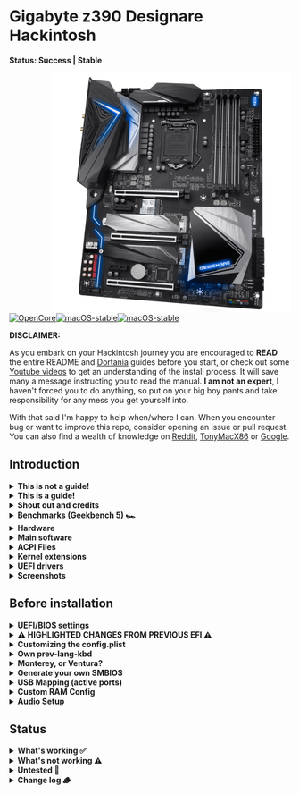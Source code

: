 # Gigabyte z390 Designare Hackintosh 

**Status: Success | Stable**

<img align="right" src="./images/1000-5.png" alt="z390 Designare" width="430">

[![OpenCore](https://img.shields.io/badge/OpenCore-0.9.0-blue.svg)](https://github.com/acidanthera/OpenCorePkg)[![macOS-stable](https://img.shields.io/badge/macOS-12.6.3-brightgreen.svg)](https://www.apple.com/macos/monterey)[![macOS-stable](https://img.shields.io/badge/macOS-13.2.1-brightgreen.svg)](https://www.apple.com/macos/ventura)

**DISCLAIMER:**

As you embark on your Hackintosh journey you are encouraged to **READ** the entire README and [Dortania](https://dortania.github.io/getting-started/) guides before you start, or check out some [Youtube videos](https://www.youtube.com/c/TechNolli) to get an understanding of the install process. It will save many a message instructing you to read the manual. **I am not an expert**, I haven't forced you to do anything, so put on your big boy pants and take responsibility for any mess you get yourself into.

With that said I'm happy to help when/where I can. When you encounter bug or want to improve this repo, consider opening an issue or pull request. You can also find a wealth of knowledge on [Reddit](https://www.reddit.com/r/hackintosh/), [TonyMacX86](https://www.tonymacx86.com) or [Google](https://www.google.com).

## Introduction

<details> 
<summary><strong>This is not a guide!</strong></summary>


This is not a complete guide. It should only be used as a reference. I provide tips and tricks that I learned on my journey in building a hackintosh. The best way of using this is as a supplement to the OpenCore guide; if you have questions about how to setup your specific hardware, are unclear about what to do, or would like to see the settings I've used.

I understand that some may simply copy the EFI folder to their EFI partition. For clarity the EFI folder needs to go onto the EFI partition.

```EFI
EFI (partition)
	EFI
	├── BOOT
	├── OC
```

It should work and your Gigabyte z390 Designare based hackintosh should boot and work fine. **You will at minimum need to generate SMBIOS values if you want Apple services to work.** Note that all error reporting/logging has been turned off in the config.plist. You will have a difficult time trouble shooting with the setup provided. You can easily turn on the error reporting and logging if you follow the Dortania guide. Best of luck.

> **NOTE** if you simply wish to copy my EFI please do the following:
>
> 1. Properly set your [BIOS settings](https://github.com/seven-of-eleven/designare-z390-opencore-efi/blob/master/BIOS.md) (<kbd>Del</kbd> to get into bios)
> 2. [Generate SMBIOS values](https://dortania.github.io/OpenCore-Install-Guide/config.plist/coffee-lake.html#platforminfo) and add them in the config.plist (MacPro7,1)
> 3. **Rename** one of the `config...` files in the OC folder to `config.plist` (see release or notes below for details).
> 4. Prepare your install [USB](https://dortania.github.io/OpenCore-Install-Guide/installer-guide/)
> 5. Move the entire EFI folder (with your modifications) to the proper partition on your [USB](https://dortania.github.io/OpenCore-Install-Guide/installer-guide/mac-install.html#setting-up-opencore-s-efi-environment) (or [hard drive](https://dortania.github.io/OpenCore-Post-Install/universal/oc2hdd.html) once the install is complete).
> 6. [Install](https://dortania.github.io/OpenCore-Install-Guide/installation/installation-process.html#double-checking-your-work) - You need to select <kbd>F12</kbd> to get the boot menu options and **boot from the USB each time the computer restarts** until you've copied the EFI folder onto the hard drive. You may also need to select the correct boot option during install, although this is typically done automatically.

</details>  

<details> 
<summary><strong>This is a guide!</strong></summary>


To install macOS follow the guides provided by [Dortania](https://dortania.github.io/OpenCore-Install-Guide/) :thinking:

</details>  

<details> 
<summary><strong>Shout out and credits</strong></summary>


**Shout out** to [baughmann](https://github.com/baughmann) the OG of this repo. He entrusted it to my care while he's moving on to bigger and better things. All the best to him and many thanks for his contribution.

[Applebreak1 - z390-Designare-Customac](https://github.com/AppleBreak1/Z390-Designare-Customac) - I used notes from him and CaseySJ to get Thunderbolt working

#### Credit to all these great people whom I don't know but have made my hackintosh dreams come true:

- [EETagent](https://github.com/EETagent) for his repository (I like the layout of his guide and used it to create this one)
- The guys from [Acidanthera](https://github.com/acidanthera) that make this possible
- [Apple](http://apple.com) for macOS and HfsPlus.efi
- [corpnewt](https://github.com/corpnewt) for [USBMap](https://github.com/corpnewt/USBMap) and [CPUFriendDataProvider](https://github.com/corpnewt/CPUFriendFriend)
- [headkaze](https://github.com/headkaze) for [Hackintool](https://github.com/headkaze/Hackintool)
- [Mieze](https://github.com/Mieze) for [IntelMausiEthernet](https://github.com/Mieze/IntelMausiEthernet)
- People at [r/hackintosh](https://www.reddit.com/r/hackintosh/) for their advice and help
- Useful tools by [CorpNewt](https://github.com/corpnewt) and [headkaze](https://github.com/headkaze/Hackintool)
- CaseySJ [Gigabyte Designare Z390 build](https://www.tonymacx86.com/threads/success-gigabyte-designare-z390-thunderbolt-3-i7-9700k-amd-rx-580.316533/)
- And every other contributor

</details>

<details>
<summary><strong>Benchmarks (Geekbench 5) 🏎</strong></summary>
<br>



CPU:

- Single-core: [1174](https://browser.geekbench.com/v5/cpu/16318404)
- Multi-core: [7891](https://browser.geekbench.com/v5/cpu/16318404)

Compute (GPU):

- Metals: [79919](https://browser.geekbench.com/v5/compute/5218510)
- OpenCL: [69506](https://browser.geekbench.com/v5/compute/5244655)

</details>

<details>
<summary><strong>Hardware</strong></summary>
<br>


[![UEFI](https://img.shields.io/badge/UEFI-F9-lightgrey)](https://download.gigabyte.com/FileList/BIOS/mb_bios_z390-designare_f9.zip?v=be589b6c41e6b8f340b5273a4982e394)

#### My system

| Category  | Component                                                    | Note                                                         |
| --------- | ------------------------------------------------------------ | ------------------------------------------------------------ |
| CPU       | Intel Core i7-9700k                                          | Other motherboard compatible CPUs shouldn't be an issue      |
| MB        | [Gigabyte Designaire Z390 (rev 1.0)](https://www.gigabyte.com/Motherboard/Z390-DESIGNARE-rev-10#kf) |                                                              |
| GPU       | Saphire Pulse RX 5700 XT                                     | `agdpmod=pikera` needed for 5000 & 6000 series AMD cards (key is set in config.plist) |
| NVME      | WD Black 250 GB                                              | Boot drive                                                   |
| NVME      | Crucial P3 4TB                                               | Home folder                                                  |
| NVME      | WD Black 1TB                                                 | Raid 0 - extra drive (using PCIE adapter)                    |
| NVME      | HP EX950 1TB                                                 | Raid 0 - extra drive  (using PCIE adapter)                   |
| SSD       | WD Blue  2TB                                                 | Video and photo storage                                      |
| SSD       | WB Blue  250GB                                               | Backup boot drive for testing OS update/upgrades             |
| HD        | Seagate Iron Wolf  6TB                                       | Used as internal time machine backup                         |
| Ethernet  | Intel I211 and Intel I219                                    | Dual Gigabit LAN (both working)                              |
| Memory    | 64GB / 3200MHz DDR4                                          |                                                              |
| WiFi & BT | Intel® CNVi interface 802.11a/b/g/n/ac                       | Works with regular Intel [WiFi/bluetooth limitations](https://openintelwireless.github.io/itlwm/FAQ.html#features) |
| Case      | [O11 Dynamic](https://lian-li.com/product/pc-o11-dynamic/)   | I have the white version.                                    |
| Monitor   | [LG UltraWide 49](https://www.lg.com/us/monitors/lg-49WL95C-W-ultrawide-monitor#) | 49" UltraWide 32:9 Dual QHD (5120 x 1440) IPS Display        |

#### baughmann's system

| Component | Product                           |
| --------- | --------------------------------- |
| CPU       | Intel Core i9 9900K               |
| MB        | Gigabyte Designaire Z390 (rev 10) |
| GPU       | AMD Radeon VII 16 GB              |
| SSD       | Samsung EVO 970 (NVMe - 1TB)      |

#### baughmann's other system

| Component | Product                                 |
| --------- | --------------------------------------- |
| CPU       | Intel Core i7 8700K                     |
| MB        | Gigabyte Designaire Z390 (rev 10) |
| GPU       | AMD Radeon VII 16 GB                    |
| SSD       | Samsung 860 EVO SSD (1TB)               |

#### Other Configurations

- [Without a dedicated GPU](https://github.com/baughmann/Catalina-Gigabyte-Designare-Z390-i9-9900k-EFI/issues/1)
- Other AMD GPU's are _probably mostly_ plug-n-play. Be sure to read the [fantastic Buyer's Guide by Dortania](https://dortania.github.io/GPU-Buyers-Guide/) before you buy!
- [Applebreak1 - z390-Designare-Customac](https://github.com/AppleBreak1/Z390-Designare-Customac)

</details>  

<details>
<summary><strong>Main software</strong></summary>
<br>



| Component      | Version |
| -------------- | ------- |
| macOS Monterey | 13.2.1  |
| OpenCore       | v0.9.0  |

</details>



<details>
<summary><strong>ACPI Files</strong></summary>
<br>


| Component                |
| ------------------------ |
| SSDT-AWAC.aml            |
| SSDT-DMAR.aml            |
| SSDT-DTPG.aml            |
| SSDT-EC-USBX-DESKTOP.aml |
| SSDT-PMC.aml             |
| SSDT-SBUS-MCHC.aml       |
| SSDT-TB3.aml             |

</details>

<details>
<summary><strong>Kernel extensions</strong></summary>
<br>


| Kext                   | Version                                                  |
| :--------------------- | -------------------------------------------------------- |
| AppleALC               | 1.8.0                                                    |
| IntelMausi             | 1.0.7                                                    |
| Lilu                   | 1.6.4                                                    |
| RestrictEvents         | 1.0.9 - `only needed with SMBIOS MacPro7,1`              |
| SMCProcessor           | 1.3.1                                                    |
| SMCSuperIO             | 1.3.1                                                    |
| USBPorts               | 1.0.0                                                    |
| VirtualSMC             | 1.3.1                                                    |
| WhateverGreen          | 1.6.2                                                    |
| **Additional Kexts***  | Used to enable builtin WiFi and bluetooth                |
| AirportItlwm           | 2.2.0-alpha - `enable WiFi on Ventura`                   |
| AirportItlwmM          | 2.1.0 - `enable WiFi on Monterey`                        |
| BlueToolFixup          | 2.6.4 - `needed for Monterey and newer`                  |
| IntelBluetoothFirmware | 2.2.0                                                    |
| IntelBTPatcher         | 2.2.0                                                    |
| USBPortsWFBT           | 1.0.1 - `disables ports 11 & 12, and enable port 8 & 14` |

> **Additional Kexts** included in the EFI enable the internal WiFi and Bluetooth. The USB map used (USBPortsWFBT.kext) is changed to disable port 11& 12 and enable port 8 & 14. See the USB section below for more details.

</details>



<details>
  <summary><strong>UEFI drivers</strong></summary>
<br>


|       Driver        | Version           |
| :-----------------: | ----------------- |
|     HfsPlus.efi     | 1.0.0             |
|   OpenRuntime.efi   | OpenCorePkg 0.9.0 |
| ResetNvramEntry.efi | 0.9.0             |

</details>



<details>
    <summary><strong>Screenshots</strong></summary>
    <br>
    <p float="left">
        <img src="./images/about_screenshot.png" alt="About this Mac" width="427">
    </p>
    <p float="left">
        <img src="./images/desktop-image.png" alt="Desktop" width="427">
    </p>
</details> 





## Before installation

<details>  
<summary><strong>UEFI/BIOS settings</strong></summary>
<br>


> Note <kbd>DEL</kbd> key gets you into BIOS Setting during boot.

#### Update (or downgrade) your motherboard's BIOS firmware

Use BIOS version **F9i or F9** (don't use F9j). You can download F9i from this repo's [releases page](https://github.com/seven-of-eleven/designare-z390-opencore-efi/releases/tag/resources) or F9 (the latest version) from [Gigabyte's website](https://www.gigabyte.com/Motherboard/Z390-DESIGNARE-rev-10/support#support-dl-bios).

#### BIOS configuration

Visit the [BIOS configuration](https://github.com/seven-of-eleven/designare-z390-opencore-efi/blob/master/BIOS.md) page to ensure that your BIOS is configured properly.

>Note: If you've recently updated your BIOS firmware, you will need to double-check these as some of them get reset after updating!

</details>  

<details>
<summary><strong>⚠️ HIGHLIGHTED CHANGES FROM PREVIOUS EFI ⚠️</strong></summary>
<br>



The following changes should be noted:

- Dropped support for Big Sur. You will need to add/change the kexts to get Big Sur working.
- Removed SSDT-Plug - not needed after [12.3](https://dortania.github.io/OpenCore-Post-Install/universal/pm.html#enabling-x86platformplugin)
- Thunderbolt working
  - Added ACPI files and updated config to enable Thunderbolt


> **DiableIoMapper is set to false to enable AppleVTD** as outlined below. Set to true if you are having issues with your Fenvi WiFi BT card.

- Enabled AppleVTD

  - Since Monterey 12.3.0, AppleEthernetE1000 driver kit natively attaches to i211 ethernet. However, if the ethernet port is occupied without having AppleVTD enabled, the system will experience freeze, crash, and etc. To avoid having these issues, we need to enable AppleVTD.

  ```
  - Enable VT-d in BIOS, 
  - Set DisableIoMapper to false
  - Drop OEM DMAR Table in config.plist
  - Inject modified DMAR Table(Reserved Memory Regions removed) in config.plist
  ```

- Removed AppleIGB kext as it's not needed with AppleVTD enabled.

- Choose your preferred config.plist file and **rename it to config.plist**:

  - config-no-wifi-bt.plist - `disables the internal WiFi and bluetooth`
    - most similar to older Releases. Use this if you have installed a PCIE WiFi/bt card (Fenvi or other).
  - config-wifi-bt.plist - `enables builtin WiFi and bluetooth`
    - use this if you **don't have** PCIE card but want to enable builtin Intel WiFi/bt

</details>



<details>
<summary><strong>Customizing the config.plist</strong></summary>
<br>



Read the official [OpenCore Desktop Guide for Coffee Lake](https://dortania.github.io/OpenCore-Install-Guide/config.plist/coffee-lake.html) when making changes to the `config.plist` and the guide's [Gather Files section](https://dortania.github.io/OpenCore-Install-Guide/ktext.html#firmware-drivers) when picking drivers and kexts.

The following fields have been replaced by `[REPLACEME]` (for ease of <kbd>⌘</kbd>+<kbd>F</kbd>):

- `config.plist` > `PlatformInfo`
  - `SystemSerialNumber`
  - `SystemUUID`
  - `MLB`
  - Follow the [OpenCore instructions](https://dortania.github.io/OpenCore-Post-Install/universal/iservices.html#generate-a-new-serial) to generate your own unique identifiers.
- Also replace the ROM value of `11223344 5566` as outlined in the [OpenCore Instructions](https://dortania.github.io/OpenCore-Post-Install/universal/iservices.html#fixing-rom)
- Choose a `SystemProductName`, either `iMac19,1` or `MacPro7,1` see **Generate your own SMBIOS** for details.
- All packages are `RELEASE` and debugging is disabled. If you're having issues, be sure to enable debugging [as described in the OpenCore docs](https://dortania.github.io/OpenCore-Install-Guide/config.plist/coffee-lake.html#debug), and also grab [the `DEBUG` version of OpenCorePkg](https://github.com/acidanthera/OpenCorePkg/releases).

> If you're not using internal WiFi/bt you can remove the **Additional Kexts** in the Kext listing and take a snapshot with Propertree to update your config file. If you don't know what this means, just ignore it, everything will work fine 😀.

</details>

<details>
<summary><strong>Own prev-lang-kbd</strong></summary>
<br>



In the config.plist file you set the default language as outlined in the guide. You can either add it as a string or as a hex data using [ProperTree](https://github.com/corpnewt/ProperTree)

The setting is found in the config.plist under: 

- NVRAM
  - 7C436110-AB2A-4BBB-A880-FE41995C9F82

Format is lang-COUNTRY:keyboard as shown below:

- 🇺🇸 | [0] en_US - U.S --> en-US:0 **OR** `656e2d55 533a30` in HEX

| Key           | Type   | Value   |
| ------------- | ------ | ------- |
| prev-lang:kbd | String | en-US:0 |

> Language is set to **English** but you can find alternatives here:
>
> [AppleKeyboardLayouts](https://github.com/acidanthera/OpenCorePkg/blob/master/Utilities/AppleKeyboardLayouts/AppleKeyboardLayouts.txt)

</details>

<details>  
<summary><strong>Monterey, or Ventura?</strong></summary>
<br>



The EFI folder should work for either Monterey (12.3+), or Ventura.

Also avoid installing Monterey 12.3 it had issues with AMD GPUs that needed DeviceProperties values set for the PCIE device (not included in this EFI). Google is your friend here but it's easiest not to install 12.3 :grimacing:, just install 12.4 or higher.

I'm primarily using this EFI with Monterey 13.2.1 at the moment. Prior to this release I was running Monterey 12.6.2 without issue.

</details>  

<details>  
<summary><strong>Generate your own SMBIOS</strong></summary>
<br>



Use [GenSMBIOS](https://github.com/corpnewt/GenSMBIOS) to create your own serial #... based off of your preferred model.

- MacPro7,1 -`What I used`
  - **See below if you want to keep iMac19,1**

**Note:** If you use a different SMBIOS model other than MacPro7,1 or iMac19,1. The provided USB mapping will not work. You will need to edit the **USBPorts.kext** file.  You can right click on the file and select **Show Package Contents**.  From there you can open the Info.plist file in ProperTree and change MacPro7,1 to whatever Model ID you've chosen. This should provide a working USBPorts.kext.

### Keeping SMBIOS iMac19,1

If you've used a previous version from this repo and everything is working for you, **I would recommend you keep the iMac19,1 SMBIOS** so that you don't have to generate new serial numbers etc. In this case you can simply use Propertree to <kbd>delete</kbd> the entire `PlatformInfo` portion of the config.plist file and replace it (copy and paste) with the `PlatformInfo` from your existing config.plist file.

Alternatively you can manually update the `PlatformInfo` by adjusting the following:

| Key                | Type    | Value             |
| ------------------ | ------- | ----------------- |
| CustomMemory       | Boolean | False             |
| MLB                | String  | [REPLACEME] ^*^   |
| ROM                | Data    | 11223344 5566 ^*^ |
| SystemProductName  | String  | iMac19,1          |
| SystemSerialNumber | String  | [REPLACEME] ^*^   |
| SystemUUID         | String  | [REPLACEME] ^*^   |

##### *Replace these with your values

> **NOTE:** If you have everything working with your own USB mapping file. **KEEP IT.** Replace the provided USBPorts.kext file with the one in your existing EFI folder and perform a snapshot in Propertree for good measure.

</details>  



<details>  
<summary><strong>USB Mapping (active ports)</strong></summary>
<br>


> The latest version of USBPorts.kext will work with either SMBIOS iMac19,1 or MacPro7,1.

MacOS has a fifteen port limit. You can read more about the details in the [guide](https://dortania.github.io/OpenCore-Post-Install/usb/). Depending on your specific needs you may want to customize/recreate the port mapping. 



<details>  
<summary><strong>USB Mapping - config-no-wifi-bt.plist (USBPorts.kext)</strong></summary>
<br>





This USBPorts.kext file provided enables the following ports:

![USB-Ports](images/USB-Ports.png)

For reference the associated ports are outlined in the following diagrams (modified from [CaseySJ](https://www.tonymacx86.com/threads/success-gigabyte-designare-z390-thunderbolt-3-i7-9700k-amd-rx-580.316533/)):

![Motherboard Ports](images/USB-Ports-All-motherboard.png)

![Rear-IO](images/USB-Ports-Rear-IO.png)

</details>



<details>  
<summary><strong>USB Mapping - config-wifi-bt.plist (USBPortsWFBT.kext)</strong></summary>
<br>




> Note the **difference from the USBPorts.kext** is the enabling of ports 8 & 14 and disabling of ports 11 & 12. This was done to **enable the internal WiFi and bluetooth**.


This USBPorts.kext file provided enables the following ports:

![USB-Ports](images/USB-Ports-EFI2.png)

For reference the associated ports are outlined in the following diagrams (modified from [CaseySJ](https://www.tonymacx86.com/threads/success-gigabyte-designare-z390-thunderbolt-3-i7-9700k-amd-rx-580.316533/)):

![Motherboard Ports](images/USB-Ports-All-motherboard-EFI2.png)

![Rear-IO](images/USB-Ports-Rear-IO-EFI2.png)

</details>



</details>



<details>  
<summary><strong>Custom RAM Config</strong></summary>
<br>



> If you're using SMBIOS iMac19,1 you can safely ignore this and just ensure `Kernel>Add> RestrictEvents.kext`> `Enabled` is `False`.

Using the **SMBIOS MacPro7,1** will require either `CustomMemory` to be configured **or** [RestrictEvents.kext](https://github.com/acidanthera/RestrictEvents) to be installed. I've enabled the RestrictEvents.kext as default. If you want to create the custom memory values the details can be found in the [guide](https://dortania.github.io/OpenCore-Post-Install/universal/memory.html).

</details>

<details>  
<summary><strong>Audio Setup</strong></summary>
<br>



There are three options available that I'm aware of. You can use alcid 7, 11, or 16. All three are used by different Designare EFIs available online. I'm using alcid 11 because it works for what I need. If you have specific audio requirements and alcid 11 isn't working try the other values. `Previous EFIs in this repo used alcid=7.`

> NOTE: Alcid values can be added to the 'NVRAM > boot-args' key **or** DeviceProperties. The boot-args value will override the DeviceProperties value if both are used. **You only need one**. This EFI uses the DeviceProperties method.

### Audio output quirks

3.5mm jack will show as Internal Speakers depending on the alcid you've chosen:

| alcid= | Front jack        | Rear jack         |
| ------ | ----------------- | ----------------- |
| 7      | Headphones        | Internal Speakers |
| 11     | Headphones        | Internal Speakers |
| 16     | Internal Speakers | Headphones        |

![audio-options](images/audio-options.png)





alcid decimal to hex value table

| Decimal | Hex value    |
| ------- | ------------ |
| 7       | 07000000     |
| **11**  | **0B000000** |
| 16      | 10000000     |

### Audio setting method used in EFI

DeviceProperties>Add

| Key                        | Type       | Value        |
| -------------------------- | ---------- | ------------ |
| PciRoot(0x0)/Pci(0x1F,0x3) | Dictionary |              |
| layout-id                  | Data       | **0B000000** |

</details>



## Status

<details>  
<summary><strong>What's working ✅</strong></summary>


- [x] GPU hardware acceleration / performance
- [x] iMessage, FaceTime, App Store, iTunes Store. `Generate your own SMBIOS`
- [x] Intel I219-V Ethernet port
- [x] Intel I211 Ethernet port
- [x] Internal WiFi and bluetooth - `WiFi not fully tested on Ventura`
- [x] Audio jacks - `front and rear 3.5mm audio jacks work with quirks (see Audio Setup for details)`
- [x] Shutdown / Restart / Sleep
- [x] USB 3.0/3/1 - `USB map created.`
- [x] Graphical Boot menu `OpenCanopy (I included it in the EFI but I don't use it as I generally skip the boot menu.)`
- [x] Thunderbolt
- [x] Sidecar - `reported working, I haven't tested`
- [x] Conitunity Camera - `working when iPhone is connected by USB`

</details>  

<details>  
<summary><strong>What's not working ⚠️</strong></summary>


- [ ] All empty . Your hack should work wonderfully.

</details>  

<details>  
<summary><strong>Untested 🧪</strong></summary>



- [ ] WiFi on Ventura - `should work but I use Ethernet and haven't tested it fully`
- [ ] Boot chime - `should work I just haven't tried it`
- [ ] FileVault - `should work I just haven't tried it`
- [ ] Windows/Linux from OC boot menu - `I'm not dual booting my system but there's no reason it shouldn't work.`

</details> 

<details>  
<summary><strong>Change log 🪵</strong></summary>


- **8 Mar 2023**
  - Update to **OpenCore 0.9.0**
  - Dropped support for BigSur (can use previous EFI versions if needed)
    - removed BigSur kexts
  
  - Enabled Thunderbold support (tested with OWC Thunderbolt Dock)
  - Updated BIOS to F9
  - Enabled AppleVTD
  
- **21 Dec 2022**
  - Update to **OpenCore 0.8.7**
  - Enable/disable internal WiFi and bluetooth - `rename your chosen config.plist`
  - Moved to primarily booting Ventura 13.1 (using ethernet, not WiFi)
- **14 Oct 2022**
  - Update to **OpenCore 0.8.5**
  - Enable internal WiFi and bluetooth in **EFI 2** - see Releases
  - Change of USB port mapping in **EFI 2** for internal bluetooth
- **8 Sept 2022**
  - Update to **OpenCore 0.8.4**
  - Include SmallTree kext for BigSur (disabled for Monterey with MaxVersion value)
  - Enable `DisableIoMapper` by default to resolve networking issues [#67](https://github.com/seven-of-eleven/designare-z390-opencore-efi/issues/67)
  - Ventura beta remains bootable and working
- **7 Aug 2022**
  - Minor update to README added USB mapping changes

  - USBPorts.kext modified to be used with either SMBIOS `iMac19,1` or `MacPro7,1` 
  - **NOTE**: Old USBPorts.kext for SMBIOS `iMac19,1` referenced `iMacPro19,1` incorrectly [#61](https://github.com/seven-of-eleven/designare-z390-opencore-efi/issues/61) and may not have been working properly.


- **6 Aug 2022**
  - Transfer of repo from baughmann to seven-of-eleven
  - Update to **OpenCore 0.8.3**
  - Updated readme format/details
  - Change of SMBIOS from `iMac19,1` to `MacPro7,1` only b/c that's what I'm using
  - Change alcid from 7 to 11
  - Ventura beta 4 is bootable and working
- **11 October 2021**
  - Updated to OpenCore 0.7.4
  - No longer need `slide=0`
  - Removed a bunch of hacky stuff (including USB ports unlimiter)
  - Rebuilt `config.plist` from the ground-up to remove legacy crap that has built up over time
  - Boot times seemed to have improved
  - Tried and failed to use BIOS version F9j
- **30 May 2021:**
  - Confirmed compatability with Big Sur 11.4
- **10 April 2021:**
  - Updated OpenCore to 0.6.9
  - Fixed USB port issue occurring after upgrade to 11.3 by re-disabling `USBInjectAll.kext`, re-enabling `USBPorts.kext` (this mobo's USB map) and setting `Kernel` > `Quirks` > `XhciPortLimit` to `0`
  - Updated all kexts and drivers that needed updating
- **10 April 2020:**
  - Updated OpenCore to 0.6.8
  - Updated all Kexts and Drivers for which there was an update
  - Fixed all non-fatal warnings at startup
  - Ensured compatability with macOS Big Sur 11.2.3 (20D91)
- **15 December 2020:**
  - Updated to OpenCore 0.6.4
  - Updated All Kexts and Drivers for which there was an update
  - Ensured compatability with macOS Big Sur 11.1 (20C69)
- **1 December 2020:**
  - Modified BIOS suggestions to get Sidecar working _(thanks @QueercoreTrash for [#19](https://github.com/seven-of-eleven/designare-z390-opencore-efi/issues/19))_
  - Added a [BIOS configuration page](https://github.com/seven-of-eleven/designare-z390-opencore-efi/blob/master/BIOS.md) with screenshots for user assistance.
- **16 Nov 2020:**
  - Updated to macOS Big Sur from Catalina
  - For some reason, with Big Sur and OC 0.6.3, we no longer need AirportBrcmFix for the Fenvi BT/WiFi Card
  - Changed `slide=1` to `slide=0`
  - Kept `USBPorts.kext` inside the `config.plist`, but disabled it because it seems as though `USBInjectAll.kext` does the trick
- **13 August 2020:**
  - Verified that supplemental update 10.15.6 `19G73` => `19G2021` works without issues.
- **10 August 2020:**
  - Added `SmallTreeIntel82576.kext` for enabling the secondary Ethernet port
- **4 August 2020:**
  - Updated OC to version [0.6.0](https://github.com/acidanthera/OpenCorePkg/releases/tag/0.6.0)
  - Updated all of [the acidanthera's](https://github.com/acidanthera) drivers and kexts
- **1 August 2020:**
  - Updated OC to version [0.5.9](https://github.com/acidanthera/OpenCorePkg/releases/tag/0.5.9)
  - Updated all kexts and drivers to the latest
  - Removed `ApfsDriverLoader.efi` because it was rolled into OC starting with 0.5.9
- **13 June 2020:**
  - Updated OC, Kernel Extensions, and Drivers to be compatible with latest macOS update `10.15.5` (and supplemental update).
  - Somehow the boot picker remembers my choice now, meaning that emulated NVRAM is somehow working?
  - _IMPORTANT:_ Upgraded from `DEBUG` to `RELEASE`:
    - Changed all drivers and OC files from the `DEBUG` versions to `RELEASE` versions because I seem to have a stable system.
    - Modified `config.plist` to no longer generate logs (log level now `0`).
    - If you're having problems, switch back to `DEBUG` mode yourself by following [this guide](https://dortania.github.io/OpenCore-Desktop-Guide/troubleshooting/debug.html).

</details>
